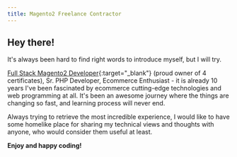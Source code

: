 ```yaml
---
title: Magento2 Freelance Contractor
---
```

## Hey there!

It's always been hard to find right words to introduce myself, but I will try.

[Full Stack Magento2 Developer](https://u.magento.com/certification/directory/dev/id/2590859){:target="_blank"}
(proud owner of 4 certificates), Sr. PHP Developer, Ecommerce Enthusiast - it is already 10 years I've been
fascinated by ecommerce cutting-edge technologies and web programming at all. It's been an awesome journey
where the things are changing so fast, and learning process will never end.

Always trying to retrieve the most incredible experience, I would like to have some homelike place for sharing
my technical views and thoughts with anyone, who would consider them useful at least.

**Enjoy and happy coding!**
